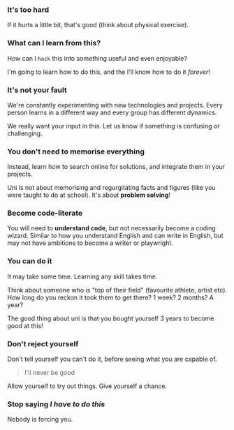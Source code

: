 ### It's too hard

If it hurts a little bit, that's good (think about physical exercise).

### What can I learn from this?

How can I `hack` this into something useful and even enjoyable?

I'm going to learn how to do this, and the I'll know how to do it *forever*!

### It's not your fault

We're constantly experimenting with new technologies and projects. Every person learns in a different way and every group has different dynamics. 

We really want your input in this. Let us know if something is confusing or challenging.

### You don't need to memorise everything

Instead, learn how to search online for solutions, and integrate them in your projects.

Uni is not about memorising and regurgitating facts and figures (like you were taught to do at school). It's about **problem solving**!

### Become code-literate

You will need to **understand code**, but not necessarily become a coding wizard. Similar to how you understand English and can write in English, but may not have ambitions to become a writer or playwright.

### You can do it

It may take some time. Learning any skill takes time. 

Think about someone who is "top of their field" (favourite athlete, artist etc). How long do you reckon it took them to get there? 1 week? 2 months? A year?

The good thing about uni is that you bought yourself 3 years to become good at this!

### Don't reject yourself

Don't tell yourself you can't do it, before seeing what you are capable of.

> I'll never be good 

Allow yourself to try out things. Give yourself a chance.

### Stop saying *I have to do this*

Nobody is forcing you.
